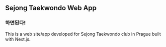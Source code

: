 ## Sejong Taekwondo Web App
### 하면된다!

This is a web site/app developed for Sejong Taekwondo club in Prague built with Next.js.
